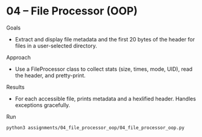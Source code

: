 # 04 – File Processor (OOP)

Goals
- Extract and display file metadata and the first 20 bytes of the header for files in a user-selected directory.

Approach
- Use a FileProcessor class to collect stats (size, times, mode, UID), read the header, and pretty-print.

Results
- For each accessible file, prints metadata and a hexlified header. Handles exceptions gracefully.

Run
```bash path=null start=null
python3 assignments/04_file_processor_oop/04_file_processor_oop.py
```

